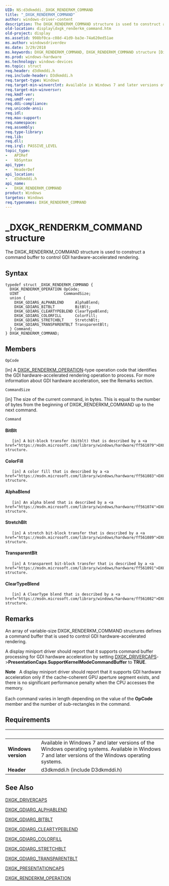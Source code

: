 ```yaml
---
UID: NS:d3dkmddi._DXGK_RENDERKM_COMMAND
title: "_DXGK_RENDERKM_COMMAND"
author: windows-driver-content
description: The DXGK_RENDERKM_COMMAND structure is used to construct a command buffer to control GDI hardware-accelerated rendering.
old-location: display\dxgk_renderkm_command.htm
old-project: display
ms.assetid: 998bf0ca-c08d-41d9-ba3e-74a620ed51ae
ms.author: windowsdriverdev
ms.date: 3/29/2018
ms.keywords: DXGK_RENDERKM_COMMAND, DXGK_RENDERKM_COMMAND structure [Display Devices], DmStructs_b23578a5-ae81-42c8-95ce-3ba9b4691d57.xml, _DXGK_RENDERKM_COMMAND, d3dkmddi/DXGK_RENDERKM_COMMAND, display.dxgk_renderkm_command
ms.prod: windows-hardware
ms.technology: windows-devices
ms.topic: struct
req.header: d3dkmddi.h
req.include-header: D3dkmddi.h
req.target-type: Windows
req.target-min-winverclnt: Available in Windows 7 and later versions of the Windows operating systems.
req.target-min-winversvr: 
req.kmdf-ver: 
req.umdf-ver: 
req.ddi-compliance: 
req.unicode-ansi: 
req.idl: 
req.max-support: 
req.namespace: 
req.assembly: 
req.type-library: 
req.lib: 
req.dll: 
req.irql: PASSIVE_LEVEL
topic_type:
-	APIRef
-	kbSyntax
api_type:
-	HeaderDef
api_location:
-	d3dkmddi.h
api_name:
-	DXGK_RENDERKM_COMMAND
product: Windows
targetos: Windows
req.typenames: DXGK_RENDERKM_COMMAND
---
```


# _DXGK_RENDERKM_COMMAND structure
The DXGK_RENDERKM_COMMAND structure is used to construct a command buffer to control GDI hardware-accelerated rendering.

## Syntax
```
typedef struct _DXGK_RENDERKM_COMMAND {
  DXGK_RENDERKM_OPERATION OpCode;
  UINT                    CommandSize;
  union {
    DXGK_GDIARG_ALPHABLEND     AlphaBlend;
    DXGK_GDIARG_BITBLT         BitBlt;
    DXGK_GDIARG_CLEARTYPEBLEND ClearTypeBlend;
    DXGK_GDIARG_COLORFILL      ColorFill;
    DXGK_GDIARG_STRETCHBLT     StretchBlt;
    DXGK_GDIARG_TRANSPARENTBLT TransparentBlt;
  } Command;
} DXGK_RENDERKM_COMMAND;
```

## Members


`OpCode`

[in] A <a href="https://msdn.microsoft.com/library/windows/hardware/ff562029">DXGK_RENDERKM_OPERATION</a>-type operation code that identifies the GDI hardware-accelerated rendering operation to process. For more information about GDI hardware acceleration, see the Remarks section.

`CommandSize`

[in] The size of the current command, in bytes. This is equal to the number of bytes from the beginning of DXGK_RENDERKM_COMMAND up to the next command.

`Command`

#### BitBlt


       [in] A bit-block transfer (bitblt) that is described by a <a href="https://msdn.microsoft.com/library/windows/hardware/ff561079">DXGK_GDIARG_BITBLT</a> structure.
      



#### ColorFill


       [in] A color fill that is described by a <a href="https://msdn.microsoft.com/library/windows/hardware/ff561083">DXGK_GDIARG_COLORFILL</a> structure.
      



#### AlphaBlend


       [in] An alpha blend that is described by a <a href="https://msdn.microsoft.com/library/windows/hardware/ff561074">DXGK_GDIARG_ALPHABLEND</a> structure.
      



#### StretchBlt


       [in] A stretch bit-block transfer that is described by a <a href="https://msdn.microsoft.com/library/windows/hardware/ff561089">DXGK_GDIARG_STRETCHBLT</a> structure.
      



#### TransparentBlt


       [in] A transparent bit-block transfer that is described by a <a href="https://msdn.microsoft.com/library/windows/hardware/ff561091">DXGK_GDIARG_TRANSPARENTBLT</a> structure.
      



#### ClearTypeBlend


       [in] A ClearType blend that is described by a <a href="https://msdn.microsoft.com/library/windows/hardware/ff561082">DXGK_GDIARG_CLEARTYPEBLEND</a> structure.

## Remarks
An array of variable-size DXGK_RENDERKM_COMMAND structures defines a command buffer that is used to control GDI hardware-accelerated rendering.

A display miniport driver should report that it supports command buffer processing for GDI hardware acceleration by setting <a href="https://msdn.microsoft.com/library/windows/hardware/ff561062">DXGK_DRIVERCAPS</a>-&gt;<b>PresentationCaps</b>.<b>SupportKernelModeCommandBuffer</b> to <b>TRUE</b>.

<div class="alert"><b>Note</b>    A display miniport driver should report that it supports GDI hardware acceleration only if the cache-coherent GPU aperture segment exists, and there is no significant performance penalty when the CPU accesses the memory.</div>
<div> </div>
Each command varies in length depending on the value of the <b>OpCode</b> member and the number of sub-rectangles in the command.

## Requirements
| &nbsp; | &nbsp; |
| ---- |:---- |
| **Windows version** | Available in Windows 7 and later versions of the Windows operating systems. Available in Windows 7 and later versions of the Windows operating systems. |
| **Header** | d3dkmddi.h (include D3dkmddi.h) |

## See Also

<a href="https://msdn.microsoft.com/library/windows/hardware/ff561062">DXGK_DRIVERCAPS</a>



<a href="https://msdn.microsoft.com/library/windows/hardware/ff561074">DXGK_GDIARG_ALPHABLEND</a>



<a href="https://msdn.microsoft.com/library/windows/hardware/ff561079">DXGK_GDIARG_BITBLT</a>



<a href="https://msdn.microsoft.com/library/windows/hardware/ff561082">DXGK_GDIARG_CLEARTYPEBLEND</a>



<a href="https://msdn.microsoft.com/library/windows/hardware/ff561083">DXGK_GDIARG_COLORFILL</a>



<a href="https://msdn.microsoft.com/library/windows/hardware/ff561089">DXGK_GDIARG_STRETCHBLT</a>



<a href="https://msdn.microsoft.com/library/windows/hardware/ff561091">DXGK_GDIARG_TRANSPARENTBLT</a>



<a href="https://msdn.microsoft.com/library/windows/hardware/ff562004">DXGK_PRESENTATIONCAPS</a>



<a href="https://msdn.microsoft.com/library/windows/hardware/ff562029">DXGK_RENDERKM_OPERATION</a>